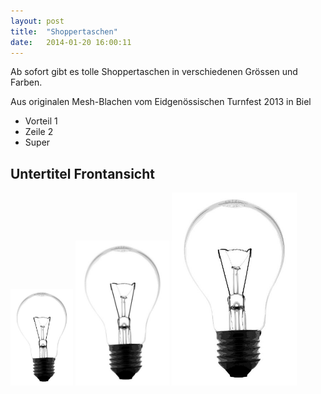 ```yaml
---
layout: post
title:  "Shoppertaschen"
date:   2014-01-20 16:00:11
---
```


Ab sofort gibt es tolle Shoppertaschen in verschiedenen Grössen und Farben.

Aus originalen Mesh-Blachen vom Eidgenössischen Turnfest 2013 in Biel 

  - Vorteil 1
  - Zeile 2
  - Super

## Untertitel Frontansicht

<img src="/images/birne.jpg" class="right" width=100 />

<img src="/images/birne.jpg" class="left" width=150 />

<img src="/images/birne.jpg" class="center" width=200 />


[Beat]:http://www.besobag4u.ch

    